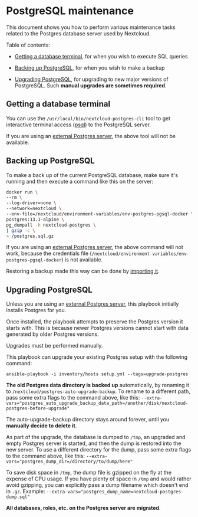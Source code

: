 # PostgreSQL maintenance

This document shows you how to perform various maintenance tasks related to the Postgres database server used by Nextcloud.

Table of contents:

- [Getting a database terminal](#getting-a-database-terminal), for when you wish to execute SQL queries

- [Backing up PostgreSQL](#backing-up-postgresql), for when you wish to make a backup

- [Upgrading PostgreSQL](#upgrading-postgresql), for upgrading to new major versions of PostgreSQL. Such **manual upgrades are sometimes required**.


## Getting a database terminal

You can use the `/usr/local/bin/nextcloud-postgres-cli` tool to get interactive terminal access ([psql](https://www.postgresql.org/docs/11/app-psql.html)) to the PostgreSQL server.

If you are using an [external Postgres server](configuring-playbook-external-postgres.md), the above tool will not be available.


## Backing up PostgreSQL

To make a back up of the current PostgreSQL database, make sure it's running and then execute a command like this on the server:

```bash
docker run \
--rm \
--log-driver=none \
--network=nextcloud \
--env-file=/nextcloud/environment-variables/env-postgres-pgsql-docker \
postgres:13.1-alpine \
pg_dumpall -h nextcloud-postgres \
| gzip -c \
> /postgres.sql.gz
```

If you are using an [external Postgres server](configuring-playbook-external-postgres.md), the above command will not work, because the credentials file (`/nextcloud/environment-variables/env-postgres-pgsql-docker`) is not available.

Restoring a backup made this way can be done by [importing it](importing-postgres.md).


## Upgrading PostgreSQL

Unless you are using an [external Postgres server](configuring-playbook-external-postgres.md), this playbook initially installs Postgres for you.

Once installed, the playbook attempts to preserve the Postgres version it starts with.
This is because newer Postgres versions cannot start with data generated by older Postgres versions.

Upgrades must be performed manually.

This playbook can upgrade your existing Postgres setup with the following command:

	ansible-playbook -i inventory/hosts setup.yml --tags=upgrade-postgres

**The old Postgres data directory is backed up** automatically, by renaming it to `/nextcloud/postgres-auto-upgrade-backup`.
To rename to a different path, pass some extra flags to the command above, like this: `--extra-vars="postgres_auto_upgrade_backup_data_path=/another/disk/nextcloud-postgres-before-upgrade"`

The auto-upgrade-backup directory stays around forever, until you **manually decide to delete it**.

As part of the upgrade, the database is dumped to `/tmp`, an upgraded and empty Postgres server is started, and then the dump is restored into the new server.
To use a different directory for the dump, pass some extra flags to the command above, like this: `--extra-vars="postgres_dump_dir=/directory/to/dump/here"`

To save disk space in `/tmp`, the dump file is gzipped on the fly at the expense of CPU usage.
If you have plenty of space in `/tmp` and would rather avoid gzipping, you can explicitly pass a dump filename which doesn't end in `.gz`.
Example: `--extra-vars="postgres_dump_name=nextcloud-postgres-dump.sql"`

**All databases, roles, etc. on the Postgres server are migrated**.
